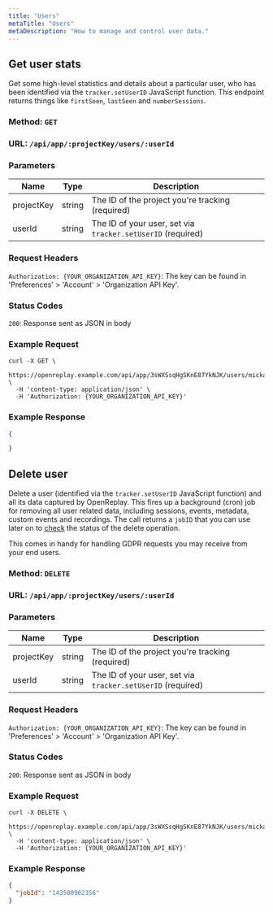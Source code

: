 ```yaml
---
title: "Users"
metaTitle: "Users"
metaDescription: "How to manage and control user data."
---
```


## Get user stats

Get some high-level statistics and details about a particular user, who has been identified via the `tracker.setUserID` JavaScript function. This endpoint returns things like `firstSeen`, `lastSeen` and `numberSessions`.

### Method: `GET`

### URL: `/api/app/:projectKey/users/:userId`

### Parameters

| Name | Type | Description |
|----------|-------------|-------------|
| projectKey | string | The ID of the project you're tracking (required) |
| userId | string | The ID of your user, set via `tracker.setUserID` (required) |

### Request Headers

`Authorization: {YOUR_ORGANIZATION_API_KEY}`: The key can be found in 'Preferences' > 'Account' > 'Organization API Key'.

### Status Codes

`200`: Response sent as JSON in body

### Example Request

```curl
curl -X GET \
  https://openreplay.example.com/api/app/3sWXSsqHgSKnE87YkNJK/users/mickael@openreplay.com \
  -H 'content-type: application/json' \
  -H 'Authorization: {YOUR_ORGANIZATION_API_KEY}'
```

### Example Response

```json
{

}
```

## Delete user

Delete a user (identified via the `tracker.setUserID` JavaScript function) and all its data captured by OpenReplay. This fires up a background (cron) job for removing all user related data, including sessions, events, metadata, custom events and recordings. The call returns a `jobID` that you can use later on to [check](/api/jobs#getjobdetails) the status of the delete operation.

This comes in handy for handling GDPR requests you may receive from your end users.

### Method: `DELETE`

### URL: `/api/app/:projectKey/users/:userId`

### Parameters

| Name | Type | Description |
|----------|-------------|-------------|
| projectKey | string | The ID of the project you're tracking (required) |
| userId | string | The ID of your user, set via `tracker.setUserID` (required) |

### Request Headers

`Authorization: {YOUR_ORGANIZATION_API_KEY}`: The key can be found in 'Preferences' > 'Account' > 'Organization API Key'.

### Status Codes

`200`: Response sent as JSON in body

### Example Request

```curl
curl -X DELETE \
  https://openreplay.example.com/api/app/3sWXSsqHgSKnE87YkNJK/users/mickael@openreplay.com \
  -H 'content-type: application/json' \
  -H 'Authorization: {YOUR_ORGANIZATION_API_KEY}'
```

### Example Response

```json
{
  "jobId": "143500982356"
}
```
